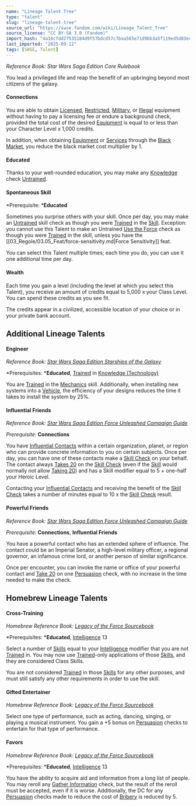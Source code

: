 ```yaml
---
name: "Lineage Talent Tree"
type: "talent"
slug: "lineage-talent-tree"
source_url: "https://swse.fandom.com/wiki/Lineage_Talent_Tree"
source_license: "CC BY-SA 3.0 (Fandom)"
import_hash: "4a16cfdd27535184d9f57bdcd57c7baa565e71d9bb3a5f119ed5d83ecbe9f1ca"
last_imported: "2025-09-12"
tags: [SWSE, Talent]
---
```

*Reference Book: Star Wars Saga Edition Core Rulebook*

You lead a privileged life and reap the benefit of an upbringing beyond most citizens of the galaxy.

#### **Connections**
You are able to obtain [Licensed](https://swse.fandom.com/wiki/Licensed), [Restricted](https://swse.fandom.com/wiki/Restricted), [Military](https://swse.fandom.com/wiki/Military), or [Illegal](https://swse.fandom.com/wiki/Illegal) equipment without having to pay a licensing fee or endure a background check, provided the total cost of the desired [Equipment](https://swse.fandom.com/wiki/Equipment) is equal to or less than your Character Level x 1,000 credits.

In addition, when obtaining [Equipment](https://swse.fandom.com/wiki/Equipment) or [Services](https://swse.fandom.com/wiki/Services) through the [Black Market](https://swse.fandom.com/wiki/Black_Market), you reduce the black market cost multiplier by 1.

#### **Educated**
Thanks to your well-rounded education, you may make any [Knowledge](https://swse.fandom.com/wiki/Knowledge) check [Untrained](https://swse.fandom.com/wiki/Untrained).

#### **Spontaneous Skill**
*Prerequisite: ***Educated**

Sometimes you surprise others with your skill. Once per day, you may make an [Untrained](https://swse.fandom.com/wiki/Untrained) skill check as though you were [Trained](https://swse.fandom.com/wiki/Trained) in the [Skill](https://swse.fandom.com/wiki/Skill). Exception: you cannot use this Talent to make an Untrained [Use the Force](https://swse.fandom.com/wiki/Use_the_Force) check as though you were [Trained](https://swse.fandom.com/wiki/Trained) in the skill, unless you have the [[03_Regole/03.05_Feat/force-sensitivity.md|Force Sensitivity]] feat.

You can select this Talent multiple times; each time you do, you can use it one additional time per day.

#### **Wealth**
Each time you gain a level (including the level at which you select this Talent), you receive an amount of credits equal to 5,000 x your Class Level. You can spend these credits as you see fit.

The credits appear in a civilized, accessible location of your choice or in your private bank account.

## Additional Lineage Talents

#### **Engineer**
*Reference Book: [Star Wars Saga Edition Starships of the Galaxy](https://swse.fandom.com/wiki/Star_Wars_Saga_Edition_Starships_of_the_Galaxy)*

*Prerequisites: ***Educated**, [Trained](https://swse.fandom.com/wiki/Trained) in [Knowledge (Technology)](https://swse.fandom.com/wiki/Knowledge_(Technology))

You are [Trained](https://swse.fandom.com/wiki/Trained) in the [Mechanics](https://swse.fandom.com/wiki/Mechanics) skill. Additionally, when installing new systems into a [Vehicle](https://swse.fandom.com/wiki/Vehicle), the efficiency of your designs reduces the time it takes to install the system by 25%.

#### **Influential Friends**
*Reference Book: [Star Wars Saga Edition Force Unleashed Campaign Guide](https://swse.fandom.com/wiki/Star_Wars_Saga_Edition_Force_Unleashed_Campaign_Guide)*

*Prerequisite:* **Connections**

You have [Influential Contacts](https://swse.fandom.com/wiki/Influential_Contacts) within a certain organization, planet, or region who can provide concrete information to you on certain subjects. Once per day, you can have one of these contacts make a [Skill Check](https://swse.fandom.com/wiki/Skill_Check) on your behalf. The contact always [Takes 20](https://swse.fandom.com/wiki/Takes_20) on the [Skill Check](https://swse.fandom.com/wiki/Skill_Check) (even if the [Skill](https://swse.fandom.com/wiki/Skill) would normally not allow [Taking 20](https://swse.fandom.com/wiki/Taking_20)) and has a Skill modifier equal to 5 + one-half your Heroic Level.

Contacting your [Influential Contacts](https://swse.fandom.com/wiki/Influential_Contacts) and receiving the benefit of the [Skill Check](https://swse.fandom.com/wiki/Skill_Check) takes a number of minutes equal to 10 x the [Skill Check](https://swse.fandom.com/wiki/Skill_Check) result.

#### **Powerful Friends**
*Reference Book: [Star Wars Saga Edition Force Unleashed Campaign Guide](https://swse.fandom.com/wiki/Star_Wars_Saga_Edition_Force_Unleashed_Campaign_Guide)*

*Prerequisite:* **Connections**, **Influential Friends**

You have a powerful contact who has an extended sphere of influence. The contact could be an Imperial Senator, a high-level military officer, a regional governor, an infamous crime lord, or another person of similar significance. 

Once per encounter, you can invoke the name or office of your powerful contact and [Take 20](https://swse.fandom.com/wiki/Take_20) on one [Persuasion](https://swse.fandom.com/wiki/Persuasion) check, with no increase in the time needed to make the check. 

## Homebrew Lineage Talents

#### **Cross-Training**
*Homebrew Reference Book: [Legacy of the Force Sourcebook](https://swse.fandom.com/wiki/Legacy_of_the_Force_Sourcebook)*

*Prerequisites: ***Educated**, [Intelligence](https://swse.fandom.com/wiki/Intelligence) 13

Select a number of [Skills](https://swse.fandom.com/wiki/Skills) equal to your [Intelligence](https://swse.fandom.com/wiki/Intelligence) modifier that you are not [Trained](https://swse.fandom.com/wiki/Trained) in. You may now use [Trained](https://swse.fandom.com/wiki/Trained)-only applications of those [Skills](https://swse.fandom.com/wiki/Skills), and they are considered Class Skills.

You are not considered [Trained](https://swse.fandom.com/wiki/Trained) in those [Skills](https://swse.fandom.com/wiki/Skills) for any other purposes, and must still satisfy any other requirements in order to use the skill.

#### **Gifted Entertainer**
*Homebrew Reference Book: [Legacy of the Force Sourcebook](https://swse.fandom.com/wiki/Legacy_of_the_Force_Sourcebook)*

Select one type of performance, such as acting, dancing, singing, or playing a musical instrument. You gain a +5 bonus on [Persuasion](https://swse.fandom.com/wiki/Persuasion) checks to entertain for that type of performance.

#### **Favors**
*Homebrew Reference Book: [Legacy of the Force Sourcebook](https://swse.fandom.com/wiki/Legacy_of_the_Force_Sourcebook)*

*Prerequisites: ***Educated**, [Intelligence](https://swse.fandom.com/wiki/Intelligence) 13

You have the ability to acquire aid and information from a long list of people. You may reroll any [Gather Information](https://swse.fandom.com/wiki/Gather_Information) check, but the result of the reroll must be accepted, even if it is worse. Additionally, the DC for any [Persuasion](https://swse.fandom.com/wiki/Persuasion) checks made to reduce the cost of [Bribery](https://swse.fandom.com/wiki/Bribery) is reduced by 5.